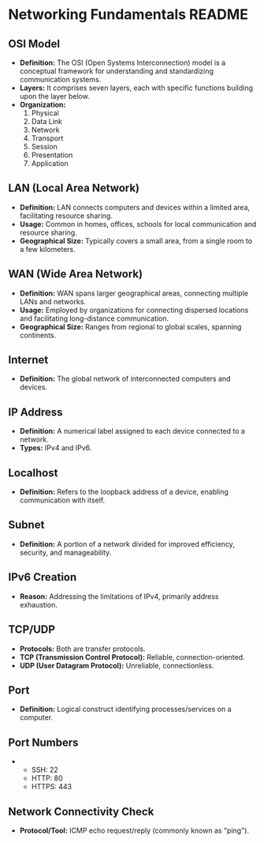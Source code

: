 # Networking Fundamentals README

## OSI Model
- **Definition:** The OSI (Open Systems Interconnection) model is a conceptual framework for understanding and standardizing communication systems.
- **Layers:** It comprises seven layers, each with specific functions building upon the layer below.
- **Organization:** 
  1. Physical
  2. Data Link
  3. Network
  4. Transport
  5. Session
  6. Presentation
  7. Application

## LAN (Local Area Network)
- **Definition:** LAN connects computers and devices within a limited area, facilitating resource sharing.
- **Usage:** Common in homes, offices, schools for local communication and resource sharing.
- **Geographical Size:** Typically covers a small area, from a single room to a few kilometers.

## WAN (Wide Area Network)
- **Definition:** WAN spans larger geographical areas, connecting multiple LANs and networks.
- **Usage:** Employed by organizations for connecting dispersed locations and facilitating long-distance communication.
- **Geographical Size:** Ranges from regional to global scales, spanning continents.

## Internet
- **Definition:** The global network of interconnected computers and devices.
  
## IP Address
- **Definition:** A numerical label assigned to each device connected to a network.
- **Types:** IPv4 and IPv6.

## Localhost
- **Definition:** Refers to the loopback address of a device, enabling communication with itself.

## Subnet
- **Definition:** A portion of a network divided for improved efficiency, security, and manageability.

## IPv6 Creation
- **Reason:** Addressing the limitations of IPv4, primarily address exhaustion.

## TCP/UDP
- **Protocols:** Both are transfer protocols.
- **TCP (Transmission Control Protocol):** Reliable, connection-oriented.
- **UDP (User Datagram Protocol):** Unreliable, connectionless.

## Port
- **Definition:** Logical construct identifying processes/services on a computer.
  
## Port Numbers
- - SSH: 22
  - HTTP: 80
  - HTTPS: 443

## Network Connectivity Check
- **Protocol/Tool:** ICMP echo request/reply (commonly known as "ping").
